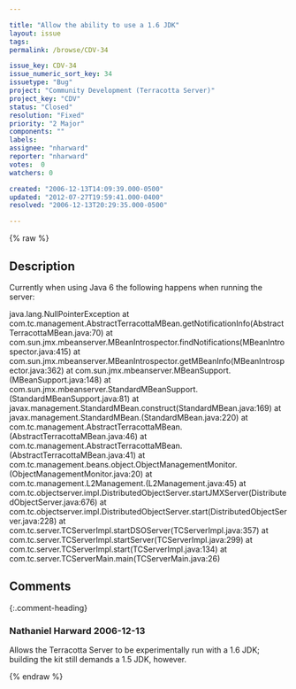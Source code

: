 ```yaml
---

title: "Allow the ability to use a 1.6 JDK"
layout: issue
tags: 
permalink: /browse/CDV-34

issue_key: CDV-34
issue_numeric_sort_key: 34
issuetype: "Bug"
project: "Community Development (Terracotta Server)"
project_key: "CDV"
status: "Closed"
resolution: "Fixed"
priority: "2 Major"
components: ""
labels: 
assignee: "nharward"
reporter: "nharward"
votes:  0
watchers: 0

created: "2006-12-13T14:09:39.000-0500"
updated: "2012-07-27T19:59:41.000-0400"
resolved: "2006-12-13T20:29:35.000-0500"

---
```




{% raw %}



## Description

<div markdown="1" class="description">

Currently when using Java 6 the following happens when running the server:

java.lang.NullPointerException
    at com.tc.management.AbstractTerracottaMBean.getNotificationInfo(AbstractTerracottaMBean.java:70)
    at com.sun.jmx.mbeanserver.MBeanIntrospector.findNotifications(MBeanIntrospector.java:415)
    at com.sun.jmx.mbeanserver.MBeanIntrospector.getMBeanInfo(MBeanIntrospector.java:362)
    at com.sun.jmx.mbeanserver.MBeanSupport.<init>(MBeanSupport.java:148)
    at com.sun.jmx.mbeanserver.StandardMBeanSupport.<init>(StandardMBeanSupport.java:81)
    at javax.management.StandardMBean.construct(StandardMBean.java:169)
    at javax.management.StandardMBean.<init>(StandardMBean.java:220)
    at com.tc.management.AbstractTerracottaMBean.<init>(AbstractTerracottaMBean.java:46)
    at com.tc.management.AbstractTerracottaMBean.<init>(AbstractTerracottaMBean.java:41)
    at com.tc.management.beans.object.ObjectManagementMonitor.<init>(ObjectManagementMonitor.java:20)
    at com.tc.management.L2Management.<init>(L2Management.java:45)
    at com.tc.objectserver.impl.DistributedObjectServer.startJMXServer(DistributedObjectServer.java:676)
    at com.tc.objectserver.impl.DistributedObjectServer.start(DistributedObjectServer.java:228)
    at com.tc.server.TCServerImpl.startDSOServer(TCServerImpl.java:357)
    at com.tc.server.TCServerImpl.startServer(TCServerImpl.java:299)
    at com.tc.server.TCServerImpl.start(TCServerImpl.java:134)
    at com.tc.server.TCServerMain.main(TCServerMain.java:26)

</div>

## Comments


{:.comment-heading}
### **Nathaniel Harward** <span class="date">2006-12-13</span>

<div markdown="1" class="comment">

Allows the Terracotta Server to be experimentally run with a 1.6 JDK; building the kit still demands a 1.5 JDK, however.

</div>



{% endraw %}
